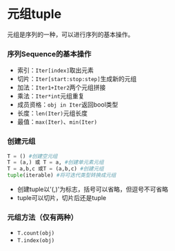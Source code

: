  元组tuple
===

元组是序列的一种，可以进行序列的基本操作。
### 序列Sequence的基本操作
- 索引：`Iter[index]`取出元素
- 切片：`Iter[start:stop:step]`生成新的元组
- 加法：`Iter1+Iter2`两个元组拼接
- 乘法：`Iter*int`元组重复
- 成员资格：`obj in Iter`返回bool类型
- 长度：`len(Iter)`元组长度
- 最值：`max(Iter)`、`min(Iter)`


### 创建元组
```Python
T = () #创建空元组
T = (a,) 或 T = a, #创建单元素元组
T = a,b,c 或T = (a,b,c) #创建元组
tuple(iterable) #将可迭代类型转换成元组
```
- 创建tuple以'(,)'为标志，括号可以省略，但逗号不可省略
- tuple可以切片，切片后还是tuple
### 元组方法（仅有两种）
- `T.count(obj)`
- `T.index(obj)`
